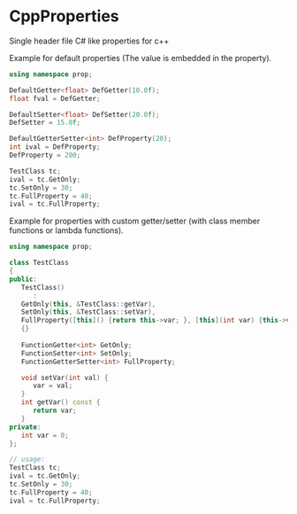 # CppProperties
Single header file C# like properties for c++

Example for default properties (The value is embedded in the property).

```c++
using namespace prop;

DefaultGetter<float> DefGetter(10.0f);
float fval = DefGetter;

DefaultSetter<float> DefSetter(20.0f);
DefSetter = 15.0f;

DefaultGetterSetter<int> DefProperty(20);
int ival = DefProperty;
DefProperty = 200;

TestClass tc;
ival = tc.GetOnly;
tc.SetOnly = 30;
tc.FullProperty = 40;
ival = tc.FullProperty;
```

Example for properties with custom getter/setter (with class member functions or lambda functions).

```c++
using namespace prop;

class TestClass
{
public:
   TestClass()
      :
   GetOnly(this, &TestClass::getVar),
   SetOnly(this, &TestClass::setVar),
   FullProperty([this]() {return this->var; }, [this](int var) {this->var = var; })
   {}
   
   FunctionGetter<int> GetOnly;
   FunctionSetter<int> SetOnly;
   FunctionGetterSetter<int> FullProperty;

   void setVar(int val) {
      var = val;
   }
   int getVar() const {
      return var;
   }
private:
   int var = 0;
};

// usage:
TestClass tc;
ival = tc.GetOnly;
tc.SetOnly = 30;
tc.FullProperty = 40;
ival = tc.FullProperty;
```
